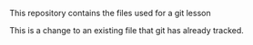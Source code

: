 This repository contains the files used for a git lesson

This is a change to an existing file that git has already tracked.